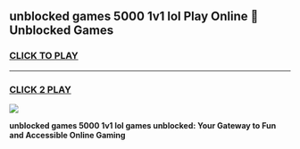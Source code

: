 
## unblocked games 5000 1v1 lol Play Online 👋 Unblocked Games
<h3>
<a href="https://premium.freeplayer.one?title=unblocked_games_5000_1v1_lol&ref=19F">CLICK TO PLAY</a></h3>
<hr>

<h3>
<a href="https://premium.freeplayer.one?title=unblocked_games_5000_1v1_lol&ref=19F">CLICK 2 PLAY</a>
  
</h3>

<a href="https://premium.freeplayer.one?title=unblocked_games_5000_1v1_lol&ref=19F"><img src="https://clearcache.store/games.png"></a>


**unblocked games 5000 1v1 lol games unblocked: Your Gateway to Fun and Accessible Online Gaming**
